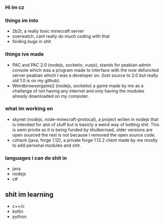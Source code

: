 ### Hi im cz


### things im into

- 2b2t, a really toxic minecraft server
- overwatch, cant really do much coding with that 
- finding bugs in shit

### things ive made
- PAC and PAC 2.0 (nodejs, socketio, vuejs), stands for peabian admin console which was a program made to interface with the now defuncted server peabian which I was a developer on. (lost source to 2.0 but really old 1.0 is on my github).
- Weirdbrowsergame2 (nodejs, socketio) a game made by me as a challange of not having any internet and only having the modules already downloaded on my computer.

### what im working on
- skynet (nodejs, node-minecraft-protocal), a project writen in nodejs that is intended for alot of stuff but is basicly a weird way of botting shit. This is semi privite as it is being funded by shulkerroad, older versions are open sourced the rest is not because I removed the open source code.
- czhack (java, forge 1.12), a private forge 1.12.2 client made by me mostly to add personal modules and shit.
### languages i can do shit in
- java
- nodejs
- c#

## shit im learning
- c++/c
- kotlin
- python
